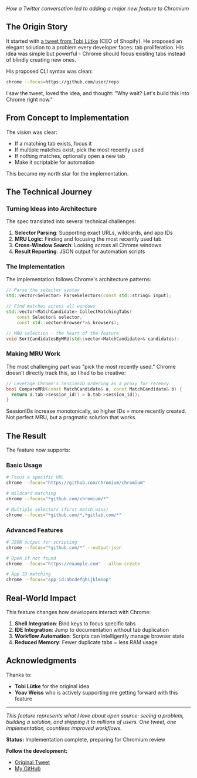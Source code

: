 *How a Twitter conversation led to adding a major new feature to Chromium*

## The Origin Story

It started with [a tweet from Tobi Lütke](https://x.com/tobi/status/1957195479361438142) (CEO of Shopify). He proposed an elegant solution to a problem every developer faces: tab proliferation. His idea was simple but powerful - Chrome should focus existing tabs instead of blindly creating new ones.

His proposed CLI syntax was clean:
```sh
chrome --focus=https://github.com/user/repo
```

I saw the tweet, loved the idea, and thought: "Why wait? Let's build this into Chrome right now."

## From Concept to Implementation

The vision was clear:
- If a matching tab exists, focus it
- If multiple matches exist, pick the most recently used
- If nothing matches, optionally open a new tab
- Make it scriptable for automation

This became my north star for the implementation.

## The Technical Journey

### Turning Ideas into Architecture

The spec translated into several technical challenges:

1. **Selector Parsing**: Supporting exact URLs, wildcards, and app IDs
2. **MRU Logic**: Finding and focusing the most recently used tab
3. **Cross-Window Search**: Looking across all Chrome windows
4. **Result Reporting**: JSON output for automation scripts

### The Implementation

The implementation follows Chrome's architecture patterns:

```cpp
// Parse the selector syntax
std::vector<Selector> ParseSelectors(const std::string& input);

// Find matches across all windows
std::vector<MatchCandidate> CollectMatchingTabs(
    const Selector& selector,
    const std::vector<Browser*>& browsers);

// MRU selection - the heart of the feature
void SortCandidatesByMRU(std::vector<MatchCandidate>& candidates);
```

### Making MRU Work

The most challenging part was "pick the most recently used." Chrome doesn't directly track this, so I had to be creative:

```cpp
// Leverage Chrome's SessionID ordering as a proxy for recency
bool CompareMRU(const MatchCandidate& a, const MatchCandidate& b) {
  return a.tab->session_id() > b.tab->session_id();
}
```

SessionIDs increase monotonically, so higher IDs = more recently created. Not perfect MRU, but a pragmatic solution that works.

## The Result

The feature now supports:

### Basic Usage
```sh
# Focus a specific URL
chrome --focus="https://github.com/chromium/chromium"

# Wildcard matching
chrome --focus="*github.com/chromium/*"

# Multiple selectors (first match wins)
chrome --focus="*github.com/*,*gitlab.com/*"
```

### Advanced Features
```sh
# JSON output for scripting
chrome --focus="*github.com/*" --output-json

# Open if not found
chrome --focus="https://example.com" --allow-create

# App ID matching
chrome --focus="app-id:abcdefghijklmnop"
```

## Real-World Impact

This feature changes how developers interact with Chrome:

1. **Shell Integration**: Bind keys to focus specific tabs
2. **IDE Integration**: Jump to documentation without tab duplication
3. **Workflow Automation**: Scripts can intelligently manage browser state
4. **Reduced Memory**: Fewer duplicate tabs = less RAM usage


## Acknowledgments

Thanks to:
- **Tobi Lütke** for the original idea
- **Yoav Weiss** who is actively supporting me getting forward with this feature

---

*This feature represents what I love about open source: seeing a problem, building a solution, and shipping it to millions of users. One tweet, one implementation, countless improved workflows.*

**Status:** Implementation complete, preparing for Chromium review

**Follow the development:**
- [Original Tweet](https://x.com/tobi/status/1957195479361438142)
- [My GitHub](https://github.com/hjanuschka)